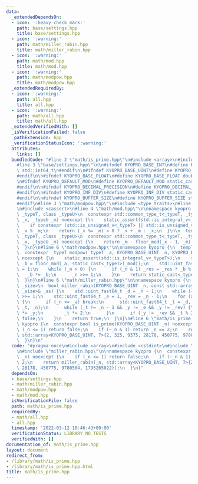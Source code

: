 ```yaml
---
data:
  _extendedDependsOn:
  - icon: ':heavy_check_mark:'
    path: base/settings.hpp
    title: base/settings.hpp
  - icon: ':warning:'
    path: math/miller_rabin.hpp
    title: math/miller_rabin.hpp
  - icon: ':warning:'
    path: math/mod.hpp
    title: math/mod.hpp
  - icon: ':warning:'
    path: math/modpow.hpp
    title: math/modpow.hpp
  _extendedRequiredBy:
  - icon: ':warning:'
    path: all.hpp
    title: all.hpp
  - icon: ':warning:'
    path: math/all.hpp
    title: math/all.hpp
  _extendedVerifiedWith: []
  _isVerificationFailed: false
  _pathExtension: hpp
  _verificationStatusIcon: ':warning:'
  attributes:
    links: []
  bundledCode: "#line 2 \"math/is_prime.hpp\"\n#include <array>\n#include <cstdint>\n\
    #line 3 \"base/settings.hpp\"\n\n#ifndef KYOPRO_BASE_INT\n#define KYOPRO_BASE_INT\
    \ std::int64_t\n#endif\n\n#ifndef KYOPRO_BASE_UINT\n#define KYOPRO_BASE_UINT std::uint64_t\n\
    #endif\n\n#ifndef KYOPRO_BASE_FLOAT\n#define KYOPRO_BASE_FLOAT double\n#endif\n\
    \n#ifndef KYOPRO_DEFAULT_MOD\n#define KYOPRO_DEFAULT_MOD static_cast<KYOPRO_BASE_UINT>(1000000007)\n\
    #endif\n\n#ifndef KYOPRO_DECIMAL_PRECISION\n#define KYOPRO_DECIMAL_PRECISION static_cast<KYOPRO_BASE_UINT>(12)\n\
    #endif\n\n#ifndef KYOPRO_INF_DIV\n#define KYOPRO_INF_DIV static_cast<KYOPRO_BASE_UINT>(3)\n\
    #endif\n\n#ifndef KYOPRO_BUFFER_SIZE\n#define KYOPRO_BUFFER_SIZE static_cast<KYOPRO_BASE_UINT>(2048)\n\
    #endif\n#line 3 \"math/modpow.hpp\"\n#include <type_traits>\n#line 2 \"math/mod.hpp\"\
    \n#include <cassert>\n#line 4 \"math/mod.hpp\"\n\nnamespace kyopro {\n  template<class\
    \ _typeT, class _typeU>\n  constexpr std::common_type_t<_typeT, _typeU> floor_mod(_typeT\
    \ _x, _typeU _m) noexcept {\n    static_assert(std::is_integral_v<_typeT> && std::is_integral_v<_typeU>);\n\
    \    if constexpr (std::is_unsigned_v<_typeT> || std::is_unsigned_v<_typeU>) return\
    \ _x % _m;\n    return (_x %= _m) < 0 ? _x + _m : _x;\n  }\n\n  template<class\
    \ _typeT, class _typeU>\n  constexpr std::common_type_t<_typeT, _typeU> ceil_mod(_typeT\
    \ _x, _typeU _m) noexcept {\n    return _m - floor_mod(_x - 1, _m) - static_cast<_typeT>(1);\n\
    \  }\n}\n#line 6 \"math/modpow.hpp\"\n\nnamespace kyopro {\n  template<class _typeT>\n\
    \  constexpr _typeT modpow(_typeT _a, KYOPRO_BASE_UINT _n, KYOPRO_BASE_UINT _mod)\
    \ noexcept {\n    static_assert(std::is_integral_v<_typeT>);\n    std::uint_fast64_t\
    \ _b = floor_mod(_a, static_cast<_typeT>(_mod));\n    std::uint_fast64_t _res\
    \ = 1;\n    while (_n > 0) {\n      if (_n & 1) _res = _res * _b % _mod;\n   \
    \   _b *= _b;\n      _n >>= 1;\n    }\n    return static_cast<_typeT>(_res);\n\
    \  }\n}\n#line 6 \"math/miller_rabin.hpp\"\n\nnamespace kyopro {\n  template<KYOPRO_BASE_UINT\
    \ _size>\n  bool miller_rabin(KYOPRO_BASE_UINT _n, const std::array<KYOPRO_BASE_UINT,\
    \ _size>& _as) {\n    std::uint_fast64_t _d = _n - 1;\n    while (~_d & 1) _d\
    \ >>= 1;\n    std::uint_fast64_t _e = 1, _rev = _n - 1;\n    for (auto _a: _as)\
    \ {\n      if (_n <= _a) break;\n      std::uint_fast64_t _t = _d, _y = modpow(_a,\
    \ _t, _n);\n      while (_t != _n - 1 && _y != _e && _y != _rev) {\n        _y\
    \ *= _y;\n        _t *= 2;\n      }\n      if (_y != _rev && _t % 2 == 0) return\
    \ false;\n    }\n    return true;\n  }\n}\n#line 6 \"math/is_prime.hpp\"\n\nnamespace\
    \ kyopro {\n  constexpr bool is_prime(KYOPRO_BASE_UINT _n) noexcept {\n    if\
    \ (_n <= 1) return false;\n    if (~_n & 1) return _n == 2;\n    return miller_rabin(_n,\
    \ std::array<KYOPRO_BASE_UINT, 7>{2, 325, 9375, 28178, 450775, 9780504, 1795265022});\n\
    \  }\n}\n"
  code: "#pragma once\n#include <array>\n#include <cstdint>\n#include \"../base/settings.hpp\"\
    \n#include \"miller_rabin.hpp\"\n\nnamespace kyopro {\n  constexpr bool is_prime(KYOPRO_BASE_UINT\
    \ _n) noexcept {\n    if (_n <= 1) return false;\n    if (~_n & 1) return _n ==\
    \ 2;\n    return miller_rabin(_n, std::array<KYOPRO_BASE_UINT, 7>{2, 325, 9375,\
    \ 28178, 450775, 9780504, 1795265022});\n  }\n}"
  dependsOn:
  - base/settings.hpp
  - math/miller_rabin.hpp
  - math/modpow.hpp
  - math/mod.hpp
  isVerificationFile: false
  path: math/is_prime.hpp
  requiredBy:
  - math/all.hpp
  - all.hpp
  timestamp: '2022-03-12 10:46:43+09:00'
  verificationStatus: LIBRARY_NO_TESTS
  verifiedWith: []
documentation_of: math/is_prime.hpp
layout: document
redirect_from:
- /library/math/is_prime.hpp
- /library/math/is_prime.hpp.html
title: math/is_prime.hpp
---
```

